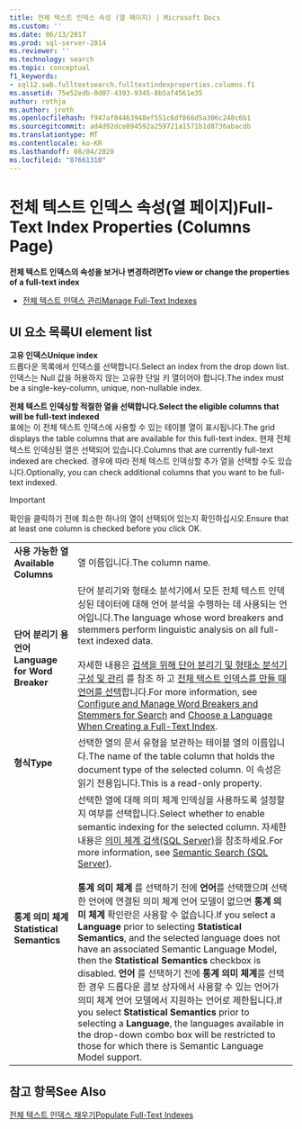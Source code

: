 ```yaml
---
title: 전체 텍스트 인덱스 속성 (열 페이지) | Microsoft Docs
ms.custom: ''
ms.date: 06/13/2017
ms.prod: sql-server-2014
ms.reviewer: ''
ms.technology: search
ms.topic: conceptual
f1_keywords:
- sql12.swb.fulltextsearch.fulltextindexproperties.columns.f1
ms.assetid: 75e52edb-0d07-4393-9345-8b5af4561e35
author: rothja
ms.author: jroth
ms.openlocfilehash: f947af04463948ef551c6df866d5a306c248c6b1
ms.sourcegitcommit: ad4d92dce894592a259721a1571b1d8736abacdb
ms.translationtype: MT
ms.contentlocale: ko-KR
ms.lasthandoff: 08/04/2020
ms.locfileid: "87661310"
---
```

# <a name="full-text-index-properties-columns-page"></a><span data-ttu-id="23335-102">전체 텍스트 인덱스 속성(열 페이지)</span><span class="sxs-lookup"><span data-stu-id="23335-102">Full-Text Index Properties (Columns Page)</span></span>
  <span data-ttu-id="23335-103">**전체 텍스트 인덱스의 속성을 보거나 변경하려면**</span><span class="sxs-lookup"><span data-stu-id="23335-103">**To view or change the properties of a full-text index**</span></span>  
  
-   [<span data-ttu-id="23335-104">전체 텍스트 인덱스 관리</span><span class="sxs-lookup"><span data-stu-id="23335-104">Manage Full-Text Indexes</span></span>](../relational-databases/indexes/indexes.md)  
  
## <a name="ui-element-list"></a><span data-ttu-id="23335-105">UI 요소 목록</span><span class="sxs-lookup"><span data-stu-id="23335-105">UI element list</span></span>  
 <span data-ttu-id="23335-106">**고유 인덱스**</span><span class="sxs-lookup"><span data-stu-id="23335-106">**Unique index**</span></span>  
 <span data-ttu-id="23335-107">드롭다운 목록에서 인덱스를 선택합니다.</span><span class="sxs-lookup"><span data-stu-id="23335-107">Select an index from the drop down list.</span></span> <span data-ttu-id="23335-108">인덱스는 Null 값을 허용하지 않는 고유한 단일 키 열이어야 합니다.</span><span class="sxs-lookup"><span data-stu-id="23335-108">The index must be a single-key-column, unique, non-nullable index.</span></span>  
  
 <span data-ttu-id="23335-109">**전체 텍스트 인덱싱할 적절한 열을 선택합니다.**</span><span class="sxs-lookup"><span data-stu-id="23335-109">**Select the eligible columns that will be full-text indexed**</span></span>  
 <span data-ttu-id="23335-110">표에는 이 전체 텍스트 인덱스에 사용할 수 있는 테이블 열이 표시됩니다.</span><span class="sxs-lookup"><span data-stu-id="23335-110">The grid displays the table columns that are available for this full-text index.</span></span> <span data-ttu-id="23335-111">현재 전체 텍스트 인덱싱된 열은 선택되어 있습니다.</span><span class="sxs-lookup"><span data-stu-id="23335-111">Columns that are currently full-text indexed are checked.</span></span> <span data-ttu-id="23335-112">경우에 따라 전체 텍스트 인덱싱할 추가 열을 선택할 수도 있습니다.</span><span class="sxs-lookup"><span data-stu-id="23335-112">Optionally, you can check additional columns that you want to be full-text indexed.</span></span>  
  
> [!IMPORTANT]  
>  <span data-ttu-id="23335-113">확인을 클릭하기 전에 최소한 하나의 열이 선택되어 있는지 확인하십시오.</span><span class="sxs-lookup"><span data-stu-id="23335-113">Ensure that at least one column is checked before you click OK.</span></span>  
  
|||  
|-|-|  
|<span data-ttu-id="23335-114">**사용 가능한 열**</span><span class="sxs-lookup"><span data-stu-id="23335-114">**Available Columns**</span></span>|<span data-ttu-id="23335-115">열 이름입니다.</span><span class="sxs-lookup"><span data-stu-id="23335-115">The column name.</span></span>|  
|<span data-ttu-id="23335-116">**단어 분리기 용 언어**</span><span class="sxs-lookup"><span data-stu-id="23335-116">**Language for Word Breaker**</span></span>|<span data-ttu-id="23335-117">단어 분리기와 형태소 분석기에서 모든 전체 텍스트 인덱싱된 데이터에 대해 언어 분석을 수행하는 데 사용되는 언어입니다.</span><span class="sxs-lookup"><span data-stu-id="23335-117">The language whose word breakers and stemmers perform linguistic analysis on all full-text indexed data.</span></span><br /><br /> <span data-ttu-id="23335-118">자세한 내용은 [검색을 위해 단어 분리기 및 형태소 분석기 구성 및 관리](../relational-databases/search/configure-and-manage-word-breakers-and-stemmers-for-search.md) 를 참조 하 고 [전체 텍스트 인덱스를 만들 때 언어를 선택](../relational-databases/search/choose-a-language-when-creating-a-full-text-index.md)합니다.</span><span class="sxs-lookup"><span data-stu-id="23335-118">For more information, see [Configure and Manage Word Breakers and Stemmers for Search](../relational-databases/search/configure-and-manage-word-breakers-and-stemmers-for-search.md) and [Choose a Language When Creating a Full-Text Index](../relational-databases/search/choose-a-language-when-creating-a-full-text-index.md).</span></span>|  
|<span data-ttu-id="23335-119">**형식**</span><span class="sxs-lookup"><span data-stu-id="23335-119">**Type**</span></span>|<span data-ttu-id="23335-120">선택한 열의 문서 유형을 보관하는 테이블 열의 이름입니다.</span><span class="sxs-lookup"><span data-stu-id="23335-120">The name of the table column that holds the document type of the selected column.</span></span> <span data-ttu-id="23335-121">이 속성은 읽기 전용입니다.</span><span class="sxs-lookup"><span data-stu-id="23335-121">This is a read-only property.</span></span>|  
|<span data-ttu-id="23335-122">**통계 의미 체계**</span><span class="sxs-lookup"><span data-stu-id="23335-122">**Statistical Semantics**</span></span>|<span data-ttu-id="23335-123">선택한 열에 대해 의미 체계 인덱싱을 사용하도록 설정할지 여부를 선택합니다.</span><span class="sxs-lookup"><span data-stu-id="23335-123">Select whether to enable semantic indexing for the selected column.</span></span> <span data-ttu-id="23335-124">자세한 내용은 [의미 체계 검색&#40;SQL Server&#41;](../relational-databases/search/semantic-search-sql-server.md)을 참조하세요.</span><span class="sxs-lookup"><span data-stu-id="23335-124">For more information, see [Semantic Search &#40;SQL Server&#41;](../relational-databases/search/semantic-search-sql-server.md).</span></span><br /><br /> <span data-ttu-id="23335-125">**통계 의미 체계** 를 선택하기 전에 **언어**를 선택했으며 선택한 언어에 연결된 의미 체계 언어 모델이 없으면 **통계 의미 체계** 확인란은 사용할 수 없습니다.</span><span class="sxs-lookup"><span data-stu-id="23335-125">If you select a **Language** prior to selecting **Statistical Semantics**, and the selected language does not have an associated Semantic Language Model, then the **Statistical Semantics** checkbox is disabled.</span></span> <span data-ttu-id="23335-126">**언어** 를 선택하기 전에 **통계 의미 체계**를 선택한 경우 드롭다운 콤보 상자에서 사용할 수 있는 언어가 의미 체계 언어 모델에서 지원하는 언어로 제한됩니다.</span><span class="sxs-lookup"><span data-stu-id="23335-126">If you select **Statistical Semantics** prior to selecting a **Language**, the languages available in the drop-down combo box will be restricted to those for which there is Semantic Language Model support.</span></span>|  
  
## <a name="see-also"></a><span data-ttu-id="23335-127">참고 항목</span><span class="sxs-lookup"><span data-stu-id="23335-127">See Also</span></span>  
 [<span data-ttu-id="23335-128">전체 텍스트 인덱스 채우기</span><span class="sxs-lookup"><span data-stu-id="23335-128">Populate Full-Text Indexes</span></span>](../relational-databases/search/populate-full-text-indexes.md)  
  
  
